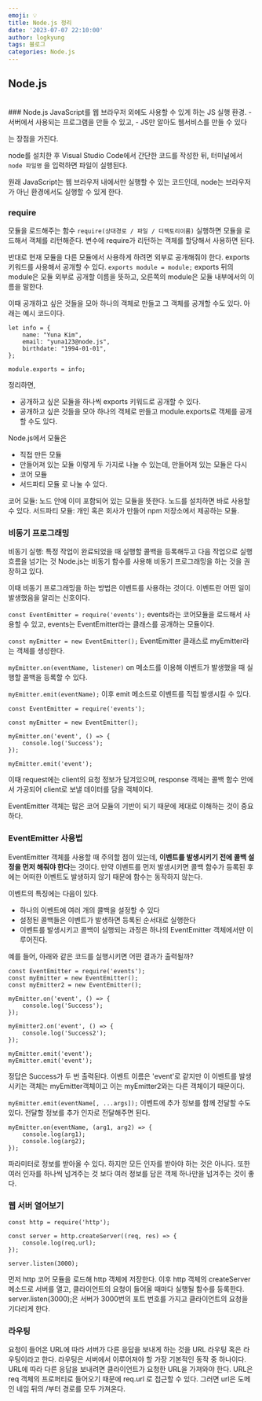 ```yaml
---
emoji: 💡
title: Node.js 정리
date: '2023-07-07 22:10:00'
author: logkyung
tags: 블로그
categories: Node.js
---
```


## Node.js
<br>
### Node.js
JavaScript를 웹 브라우저 외에도 사용할 수 있게 하는 JS 실행 환경.
- 서버에서 사용되는 프로그램을 만들 수 있고,
- JS만 알아도 웹서비스를 만들 수 있다

는 장점을 가진다.

node를 설치한 후 Visual Studio Code에서 간단한 코드를 작성한 뒤, 터미널에서
`node 파일명`
을 입력하면 파일이 실행된다.

원래 JavaScript는 웹 브라우저 내에서만 실행할 수 있는 코드인데, node는 브라우저가 아닌 환경에서도 실행할 수 있게 한다.
<br>
### require
모듈을 로드해주는 함수
`require(상대경로 / 파일 / 디렉토리이름)`
실행하면 모듈을 로드해서 객체를 리턴해준다. 변수에 require가 리턴하는 객체를 할당해서 사용하면 된다.

반대로 현재 모듈을 다른 모듈에서 사용하게 하려면 외부로 공개해줘야 한다. exports 키워드를 사용해서 공개할 수 있다.
`exports module = module;`
exports 뒤의 module은 모듈 외부로 공개할 이름을 뜻하고, 오른쪽의 module은 모듈 내부에서의 이름을 말한다.

이때 공개하고 싶은 것들을 모아 하나의 객체로 만들고 그 객체를 공개할 수도 있다. 아래는 예시 코드이다.
```
let info = {
	name: "Yuna Kim",
	email: "yuna123@node.js",
	birthdate: "1994-01-01",
};

module.exports = info;
```

정리하면,
- 공개하고 싶은 모듈을 하나씩 exports 키워드로 공개할 수 있다.
- 공개하고 싶은 것들을 모아 하나의 객체로 만들고 module.exports로 객체를 공개할 수도 있다.

Node.js에서 모듈은
- 직접 만든 모듈
- 만들어져 있는 모듈
이렇게 두 가지로 나눌 수 있는데, 만들어져 있는 모듈은 다시
- 코어 모듈
- 서드파티 모듈
로 나눌 수 있다.

코어 모듈: 노드 안에 이미 포함되어 있는 모듈을 뜻한다. 노드를 설치하면 바로 사용할 수 있다.
서드파티 모듈: 개인 혹은 회사가 만들어 npm 저장소에서 제공하는 모듈.
<br>
### 비동기 프로그래밍
비동기 실행: 특정 작업이 완료되었을 때 실행할 콜백을 등록해두고 다음 작업으로 실행 흐름을 넘기는 것
Node.js는 비동기 함수를 사용해 비동기 프로그래밍을 하는 것을 권장하고 있다.

이때 비동기 프로그래밍을 하는 방법은 이벤트를 사용하는 것이다.
이벤트란 어떤 일이 발생했음을 알리는 신호이다.

`const EventEmitter = require('events');`
events라는 코어모듈을 로드해서 사용할 수 있고, events는 EventEmitter라는 클래스를 공개하는 모듈이다.

`const myEmitter = new EventEmitter();`
EventEmitter 클래스로 myEmitter라는 객체를 생성한다.

`myEmitter.on(eventName, listener)`
on 메소드를 이용해 이벤트가 발생했을 때 실행할 콜백을 등록할 수 있다.

`myEmitter.emit(eventName);`
이후 emit 메소드로 이벤트를 직접 발생시킬 수 있다.

```
const EventEmitter = require('events');

const myEmitter = new EventEmitter();

myEmitter.on('event', () => {
	console.log('Success');
});

myEmitter.emit('event');
```
이때 request에는 client의 요청 정보가 담겨있으며, response 객체는 콜백 함수 안에서 가공되어 client로 보낼 데이터를 담을 객체이다.

EventEmitter 객체는 많은 코어 모듈의 기반이 되기 때문에 제대로 이해하는 것이 중요하다.

### EventEmitter 사용법
EventEmitter 객체를 사용할 때 주의할 점이 있는데, **이벤트를 발생시키기 전에 콜백 설정을 먼저 해줘야 한다**는 것이다.
만약 이벤트를 먼저 발생시키면 콜백 함수가 등록된 후에는 어떠한 이벤트도 발생하지 않기 때문에 함수는 동작하지 않는다.

이벤트의 특징에는 다음이 있다.
- 하나의 이벤트에 여러 개의 콜백을 설정할 수 있다
- 설정된 콜백들은 이벤트가 발생하면 등록된 순서대로 실행한다
- 이벤트를 발생시키고 콜백이 실행되는 과정은 하나의 EventEmitter 객체에서만 이루어진다.

예를 들어, 아래와 같은 코드를 실행시키면 어떤 결과가 출력될까?
```
const EventEmitter = require('events');
const myEmitter = new EventEmitter();
const myEmitter2 = new EventEmitter();

myEmitter.on('event', () => {
	console.log('Success');
});

myEmitter2.on('event', () => {
	console.log('Success2');
});

myEmitter.emit('event');
myEmitter.emit('event');
```
정답은 Success가 두 번 출력된다. 이벤트 이름은 'event'로 같지만 이 이벤트를 발생시키는 객체는 myEmitter객체이고 이는 myEmitter2와는 다른 객체이기 때문이다.

`myEmitter.emit(eventName[, ...args]);`
이벤트에 추가 정보를 함께 전달할 수도 있다. 전달할 정보를 추가 인자로 전달해주면 된다.

```
myEmitter.on(eventName, (arg1, arg2) => {
	console.log(arg1);
	console.log(arg2);
});
```
파라미터로 정보를 받아올 수 있다. 하지만 모든 인자를 받아야 하는 것은 아니다. 또한 여러 인자를 하나씩 넘겨주는 것 보다 여러 정보를 담은 객체 하나만을 넘겨주는 것이 좋다.
<br>
### 웹 서버 열어보기
```
const http = require('http');

const server = http.createServer((req, res) => {
	console.log(req.url);
});

server.listen(3000);
```
먼저 http 코어 모듈을 로드해 http 객체에 저장한다.
이후 http 객체의 createServer 메소드로 서버를 열고, 클라이언트의 요청이 들어올 때마다 실행될 함수를 등록한다.
server.listen(3000);은 서버가 3000번의 포트 번호를 가지고 클라이언트의 요청을 기다리게 한다.
<br>
### 라우팅
요청이 들어온 URL에 따라 서버가 다른 응답을 보내게 하는 것을 URL 라우팅 혹은 라우팅이라고 한다. 라우팅은 서버에서 이루어져야 할 가장 기본적인 동작 중 하나이다.
URL에 따라 다른 응답을 보내려면 클라이언트가 요청한 URL을 가져와야 한다.  URL은 req 객체의 프로퍼티로 들어오기 때문에 req.url 로 접근할 수 있다. 그러면 url은 도메인 네임 뒤의 /부터 경로를 모두 가져온다.
